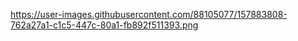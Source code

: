https://user-images.githubusercontent.com/88105077/157883808-762a27a1-c1c5-447c-80a1-fb892f511393.png
